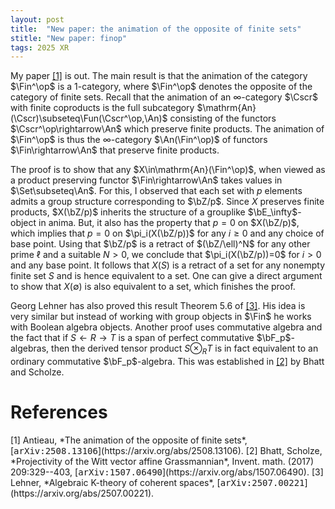 ```yaml
---
layout: post
title:  "New paper: the animation of the opposite of finite sets"
stitle: "New paper: finop"
tags: 2025 XR
---
```

<div style="display:none">
$
\newcommand\A{\mathrm{A}}
\newcommand\B{\mathrm{B}}
\newcommand\D{\mathrm{D}}
\newcommand\E{\mathrm{E}}
\newcommand\G{\mathrm{G}}
\newcommand\H{\mathrm{H}}
\newcommand\K{\mathrm{K}}
\newcommand\L{\mathrm{L}}
\newcommand\M{\mathrm{M}}
\newcommand\Ascr{\mathcal{A}}
\newcommand\Cscr{\mathcal{C}}
\newcommand\Dscr{\mathcal{D}}
\newcommand\Escr{\mathcal{E}}
\newcommand\Kscr{\mathcal{K}}
\newcommand\Vscr{\mathcal{V}}
\newcommand\Perfscr{\mathcal{P}\mathrm{erf}}
\newcommand\Acscr{\mathcal{A}\mathrm{c}}
\newcommand\heart{\heartsuit}
\newcommand\cn{\mathrm{cn}}
\newcommand\op{\mathrm{op}}
\newcommand\Ho{\mathrm{Ho}}
\newcommand\dR{\mathrm{dR}}
\newcommand\HH{\mathrm{HH}}
\newcommand\TC{\mathrm{TC}}
\newcommand{\bMap}{\mathbf{Map}}
\newcommand{\End}{\mathrm{End}}
\newcommand{\Mod}{\mathrm{Mod}}
\newcommand\bE{\mathbf{E}}
\newcommand\bF{\mathbf{F}}
\newcommand\bZ{\mathbf{Z}}
\newcommand\bAM{\mathbf{AM}}
\newcommand\bLM{\mathbf{LM}}
\newcommand\Spec{\mathrm{Spec}}
\newcommand\we{\simeq}
\newcommand\qc{\mathrm{qc}}
\newcommand\id{\mathrm{id}}
\newcommand\Sp{\mathrm{Sp}}
\newcommand\Cat{\mathrm{Cat}}
\newcommand\perf{\mathrm{perf}}
\newcommand\Mot{\mathrm{Mot}}
\newcommand\loc{\mathrm{loc}}
\newcommand\unit{\mathbf{1}}
\newcommand\Perf{\mathrm{Perf}}
\newcommand\Fun{\mathrm{Fun}}
\newcommand\fin{\mathrm{fin}}
\newcommand\Ac{\mathrm{Ac}}
\newcommand\An{\mathrm{An}}
\newcommand\Fin{\mathrm{Fin}}
\newcommand\Set{\mathrm{Set}}
$
</div>

My paper [\[1\]](#finop) is out. The main result is that the animation of the category $\Fin^\op$
is a $1$-category, where $\Fin^\op$ denotes the opposite of the category of finite sets. Recall
that the animation of an $\infty$-category $\Cscr$ with finite coproducts is the full subcategory
$\mathrm{An}(\Cscr)\subseteq\Fun(\Cscr^\op,\An)$ consisting of the
functors $\Cscr^\op\rightarrow\An$ which preserve finite products. The animation of $\Fin^\op$
is thus the $\infty$-category $\An(\Fin^\op)$ of functors $\Fin\rightarrow\An$ that preserve
finite products.

The proof is to show that any $X\in\mathrm{An}(\Fin^\op)$, when viewed as a product preserving
functor $\Fin\rightarrow\An$ takes values in $\Set\subseteq\An$. For this, I observed that each set
with $p$ elements admits a group structure corresponding to $\bZ/p$. Since $X$ preserves finite
products, $X(\bZ/p)$ inherits the structure of a grouplike $\bE_\infty$-object in anima. But, it
also has the property that $p=0$ on $X(\bZ/p)$, which implies that $p=0$ on $\pi_i(X(\bZ/p))$ for
any $i\geq 0$ and any choice of base point. Using that $\bZ/p$ is a retract of $(\bZ/\ell)^N$ for
any other prime $\ell$ and a suitable $N>0$, we conclude that $\pi_i(X(\bZ/p))=0$ for $i>0$ and any
base point. It follows that $X(S)$ is a retract of a set for any nonempty finite set $S$ and is
hence equivalent to a set.
One can give a direct argument to show that $X(\emptyset)$ is also equivalent to a set, which finishes the
proof.

Georg Lehner has also proved this result Theorem 5.6 of [\[3\]](#lehner). His idea is very similar but instead
of working with group objects in $\Fin$ he works with Boolean algebra objects.
Another proof uses commutative algebra and the fact that if $S\leftarrow R\rightarrow T$ is
a span of perfect commutative $\bF_p$-algebras, then the derived tensor product $S\otimes_RT$ is in
fact equivalent to an ordinary commutative $\bF_p$-algebra. This was established in [\[2\]](#bs) by Bhatt and Scholze.



# References

<span id="finop">
[1] Antieau, *The animation of the opposite of finite sets*,
[<tt>arXiv:2508.13106</tt>](https://arxiv.org/abs/2508.13106).
</span>

<span id="bs">
[2] Bhatt, Scholze, *Projectivity of the Witt vector affine Grassmannian*,
Invent. math. (2017) 209:329--403,
[<tt>arXiv:1507.06490</tt>](https://arxiv.org/abs/1507.06490).
</span>

<span id="lehner">
[3] Lehner, *Algebraic K-theory of coherent spaces*, 
[<tt>arXiv:2507.00221</tt>](https://arxiv.org/abs/2507.00221).
</span>
